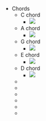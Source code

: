 - Chords
    - C chord
        - ![](local:///home/mali/remnote/remnote-614c8a3b6997e6001643dfce/files/putDBA4Yxcu4DULUztF3nP5vv5d1Tl-P2_0-aW6GnPjoaf9ZusMmQ5pGo6C_Qyw65KuuTlcs9u22jVr3zu0M_ALBgmO7mM4yJIEWvIEZ0cOwtnRJGgg6s2NYbkZhlLPk.png) 
    - A chord
        - ![](local:///home/mali/remnote/remnote-614c8a3b6997e6001643dfce/files/jL1fLWuykBOkXJUX3sEGTS4ERGMmP2mbmN4IjJJhnSk17stxNvUpyOuFmOmxyg834ishq9qj6ZiW06tnK-CS-x5pf1UWKICm5OtE91YuLxC624uY-GHgs5CrwGKnIlA1.png) 
    - G chord
        - ![](local:///home/mali/remnote/remnote-614c8a3b6997e6001643dfce/files/viHGSZ-qiuzwuad01wsGh52_Wubl_uR8E8HikL2mRw8X2QvKAg8O9guYqYx_5IG5EiGsZW8_3_pLL2TpSlXGjLOjWSiSRpQpi33ZkmM_3C9UvJhM98G5WZ5QNuz85PO4.png) 
    - E chord
        - ![](local:///home/mali/remnote/remnote-614c8a3b6997e6001643dfce/files/rtcWgn4V43KdRoA1cotzO_GcVBf0bOB7slgTyxfOaKD7Ad_S-L6tJmUGR7X_BtxxCjQOjYVE3rXuILa_G-_1sq3ylj6lg-oKAXOkG80P340Nx-yx96cb0heK27dor6qv.png) 
    - D chord
        - ![](local:///home/mali/remnote/remnote-614c8a3b6997e6001643dfce/files/YpFy2be9h5yXe1RYVf7mfur_MpBoa3qNNpB1AyzmFCuhARwVyON--s1pyKfFi1L1-b3xUIHayWa3ByYqZ4-H6wb3liVBH63XP7D5OKK8q0LFDd_v1pZQttCpHsZpNKZs.png) 
    - 
    - 
    - 
    - 
    - 
    - 
